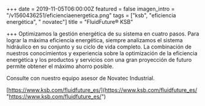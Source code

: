 +++
date = 2019-11-05T06:00:00Z
featured = false
imagen_intro = "/v1560436251/eficienciaenergetica.png"
tags = ["ksb", "eficiencia energética", " novatec"]
title = "FluidFuture® KSB"

+++
Optimizamos la gestión energética de su sistema en cuatro pasos. Para lograr la máxima eficiencia energética, siempre analizamos el sistema hidráulico en su conjunto y su ciclo de vida completo. La combinación de nuestros conocimientos y experiencia sobre la optimización de la eficiencia energética y los productos y servicios con una gran proyección de futuro permite obtener el máximo ahorro posible.

Consulte con nuestro equipo asesor de Novatec Industrial.   
   
 [https://www.ksb.com/fluidfuture_es/](https://www.ksb.com/fluidfuture_es/ "https://www.ksb.com/fluidfuture_es/")